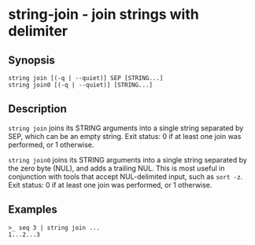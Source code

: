# string-join - join strings with delimiter

## Synopsis

<!-- BEGIN SYNOPSIS -->
```
string join [(-q | --quiet)] SEP [STRING...]
string join0 [(-q | --quiet)] [STRING...]
```

<!-- END SYNOPSIS -->
## Description

<!-- BEGIN DESCRIPTION -->
`string join` joins its STRING arguments into a single string separated by SEP, which can be an empty string. Exit status: 0 if at least one join was performed, or 1 otherwise.

`string join0` joins its STRING arguments into a single string separated by the zero byte (NUL), and adds a trailing NUL. This is most useful in conjunction with tools that accept NUL-delimited input, such as `sort -z`. Exit status: 0 if at least one join was performed, or 1 otherwise.

<!-- END DESCRIPTION -->
## Examples

<!-- BEGIN EXAMPLES -->
```
>_ seq 3 | string join ...
1...2...3
```

<!-- END EXAMPLES -->
